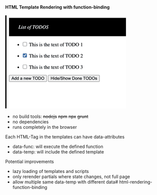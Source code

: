 #### HTML Template Rendering with function-binding

![](https://raw.githubusercontent.com/xben/html-template-function-binding/main/demo.gif)

- no build tools:  ~~nodejs~~ ~~npm~~ ~~npx~~ ~~grunt~~
- no dependencies
- runs completely in the browser

Each HTML-Tag in the templates can have data-attributes
- data-func: will execute the defined function
- data-temp: will include the defined template

Potential improvements
- lazy loading of templates and scripts
- only rerender partials where state changes, not full page 
- allow multiple same data-temp with different data# html-rendering-function-binding
